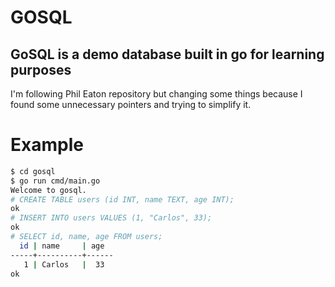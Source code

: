 # GOSQL 

## GoSQL is a demo database built in go for learning purposes 

I'm following Phil Eaton repository but changing some things because I found some unnecessary pointers and trying to 
simplify it.

# Example

```bash
$ cd gosql
$ go run cmd/main.go
Welcome to gosql.
# CREATE TABLE users (id INT, name TEXT, age INT);
ok
# INSERT INTO users VALUES (1, "Carlos", 33);
ok
# SELECT id, name, age FROM users;
  id | name     | age
-----+----------+------
   1 | Carlos   |  33
ok
```

